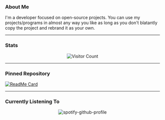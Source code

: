 ### About Me
I'm a developer focused on open-source projects. You can use my projects/programs in almost any way you like as long as you don't blatantly copy the project and rebrand it as your own.

---

### Stats

<div align="center">
  <img alt="Visitor Count" src="https://count.getloli.com/@fidesosu?name=fidesosu&theme=original-new&padding=7&offset=0&align=top&scale=1.3&pixelated=1&darkmode=auto">
</div>

---

### Pinned Repository

[![ReadMe Card](https://github-readme-stats.vercel.app/api/pin/?username=fidesosu&theme=transparent&hide_border=true&title_color=FFFAF0&text_color=FDF5E6&icon_color=653024&repo=pixeldrain-userscript)](https://github.com/fidesosu/pixeldrain-userscript)

---

### Currently Listening To

<div align="center">

![spotify-github-profile](https://spotify-github-profile.kittinanx.com/api/view?uid=21eopzilbov2hl65c7ybwd5za&cover_image=true&theme=natemoo-re&show_offline=true&background_color=121212&interchange=false&bar_color=53b14f&bar_color_cover=true)
</div>
